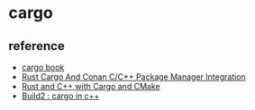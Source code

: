 # cargo

## reference

- [cargo book](https://doc.rust-lang.org/cargo/)
- [Rust Cargo And Conan C/C++ Package Manager Integration](https://blog.conan.io/2016/06/23/Rust-cargo-and-Conan-C_and_C++-package-manager-integration.html)
- [Rust and C++ with Cargo and CMake](https://flames-of-code.netlify.com/blog/rust-and-cmake-cplusplus/)
- [Build2 : cargo in c++](https://build2.org/build2-toolchain/doc/build2-toolchain-intro.xhtml)